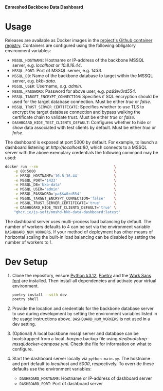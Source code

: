 **Enmeshed Backbone Data Dashboard**

# Usage

Releases are available as Docker images in the [project's Github container registry](https://github.com/js-soft/nmshd-bkb-data-dashboard/pkgs/container/nmshd-bkb-data-dashboard). Containers are configured using the following obligatory environment variables:

- `MSSQL_HOSTNAME`: Hostname or IP-address of the backbone MSSQL server, e.g. _localhost_ or _10.8.16.44_.
- `MSSQL_PORT`: Port of MSSQL server, e.g. _1433_.
- `MSSQL_DB`: Name of the backbone database to target within the MSSQL server, e.g. _bkb-data_.
- `MSSQL_USER`: Username, e.g. _admin_.
- `MSSQL_PASSWORD`: Password for above user, e.g. _pa$$w0rd554_.
- `MSSQL_TARGET_ENCRYPT_CONNECTION`: Specifies if SQL encryption should be used for the target database connection. Must be either _true_ or _false_.
- `MSSQL_TRUST_SERVER_CERTIFICATE`: Specifies whether to use TLS to encrypt the target database connection and bypass walking the certificate chain to validate trust. Must be either _true_ or _false_.
- `DASHBOARD_HIDE_TEST_CLIENTS_DEFAULT`: Configures whether to hide or show data associated with test clients by default. Must be either _true_ or _false_.

The dashboard is exposed at port 5000 by default. For example, to launch a dashboard listening at _http://localhost:80_, which connects to a MSSQL server with the above exemplary credentials the following command may be used:

```bash
docker run --rm                                   \
	-p 80:5000                                    \
	-e MSSQL_HOSTNAME='10.8.16.44'                \
	-e MSSQL_PORT='1433'                          \
	-e MSSQL_DB='bkb-data'                        \
	-e MSSQL_USER='admin'                         \
	-e MSSQL_PASSWORD='pa$$w0rd554'               \
	-e MSSQL_TARGET_ENCRYPT_CONNECTION='false'    \
	-e MSSQL_TRUST_SERVER_CERTIFICATE='true'      \
    -e DASHBOARD_HIDE_TEST_CLIENTS_DEFAULT='true' \
	"ghcr.io/js-soft/nmshd-bkb-data-dashboard:latest"
```

The dashboard server uses multi-process load balancing by default. The number of workers defaults to 4 can be set via the environment variable `DASHBOARD_NUM_WORKERS`. If your method of deployment has other means of horizontal scaling the built-in load balancing can be disabled by setting the number of workers to 1.

# Dev Setup

1. Clone the repository, ensure [Python ≥3.12](https://github.com/pyenv/pyenv), [Poetry](https://python-poetry.org/) and the [Work Sans font](https://fonts.google.com/specimen/Work+Sans) are installed. Then install all dependencies and activate your virtual environment.

    ```bash
    poetry install --with dev
    poetry shell
    ```

2. Provide the location and credentials for the backbone database server to use during development by setting the environment variables listed in the usage instructions above. `DASHBOARD_NUM_WORKERS` is not used in a dev setting.

3. (Optional) A local backbone mssql server and database can be bootstrapped from a local _.bacpac_ backup file using _dev/bootstrap-mssql.docker-compose.yml_. Check the file for information on what to configure.

4. Start the dashboard server locally via `python main.py`. The hostname and port default to _localhost_ and _5000_, respectively. To override these defaults use the environment variables:
    - `DASHBOARD_HOSTNAME`: Hostname or IP-address of dashboard server
    - `DASHBOARD_PORT`: Port of dashboard server

